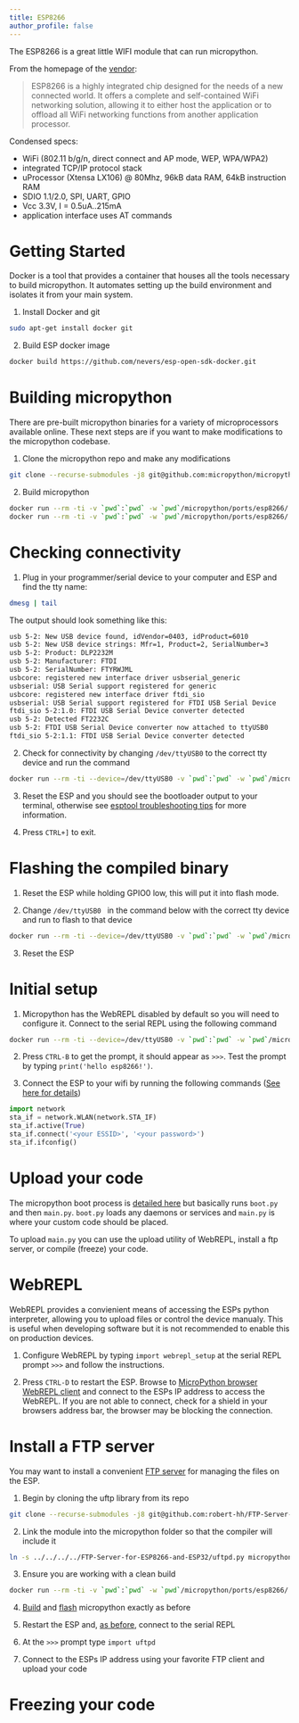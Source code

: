 ```yaml
---
title: ESP8266
author_profile: false
---
```


The ESP8266 is a great little WIFI module that can run micropython.

From the homepage of the [vendor](https://espressif.com/en/products/esp8266/):

> ESP8266 is a highly integrated chip designed for the needs of a new connected world. It offers a complete and self-contained WiFi networking solution, allowing it to either host the application or to offload all WiFi networking functions from another application processor.

Condensed specs:

* WiFi (802.11 b/g/n, direct connect and AP mode, WEP, WPA/WPA2)
* integrated TCP/IP protocol stack
* uProcessor (Xtensa LX106) @ 80Mhz, 96kB data RAM, 64kB instruction RAM
* SDIO 1.1/2.0, SPI, UART, GPIO
* Vcc 3.3V, I = 0.5uA..215mA
* application interface uses AT commands

# Getting Started

Docker is a tool that provides a container that houses all the tools necessary to build micropython. It automates setting up the build environment and isolates it from your main system.

1. Install Docker and git
```sh
sudo apt-get install docker git
```
2. Build ESP docker image  
```sh
docker build https://github.com/nevers/esp-open-sdk-docker.git
```

# Building micropython

There are pre-built micropython binaries for a variety of microprocessors available online. These next steps are if you want to make modifications to the micropython codebase.

1. Clone the micropython repo and make any modifications  
```sh
git clone --recurse-submodules -j8 git@github.com:micropython/micropython.git
```

2. Build micropython  
```sh
docker run --rm -ti -v `pwd`:`pwd` -w `pwd`/micropython/ports/esp8266/ esp-open-sdk:2.0.0 make axtls
docker run --rm -ti -v `pwd`:`pwd` -w `pwd`/micropython/ports/esp8266/ esp-open-sdk:2.0.0 make
```
  
# Checking connectivity

1. Plug in your programmer/serial device to your computer and ESP and find the tty name:
  ```sh
  dmesg | tail
  ```
  The output should look something like this:
  ```sh
  usb 5-2: New USB device found, idVendor=0403, idProduct=6010
  usb 5-2: New USB device strings: Mfr=1, Product=2, SerialNumber=3
  usb 5-2: Product: DLP2232M
  usb 5-2: Manufacturer: FTDI
  usb 5-2: SerialNumber: FTYRWJML
  usbcore: registered new interface driver usbserial_generic
  usbserial: USB Serial support registered for generic
  usbcore: registered new interface driver ftdi_sio
  usbserial: USB Serial support registered for FTDI USB Serial Device
  ftdi_sio 5-2:1.0: FTDI USB Serial Device converter detected
  usb 5-2: Detected FT2232C
  usb 5-2: FTDI USB Serial Device converter now attached to ttyUSB0
  ftdi_sio 5-2:1.1: FTDI USB Serial Device converter detected
  ```

2. Check for connectivity by changing `/dev/ttyUSB0` to the correct tty device and run the command
```sh
docker run --rm -ti --device=/dev/ttyUSB0 -v `pwd`:`pwd` -w `pwd`/micropython/ports/esp8266/ -e PYTHONIOENCODING=utf-8 esp-open-sdk:2.0.0 python -m serial.tools.miniterm /dev/ttyUSB0 115200
```

3. Reset the ESP and you should see the bootloader output to your terminal, otherwise see [esptool troubleshooting tips](https://github.com/espressif/esptool#troubleshooting) for more information.

4. Press `CTRL+]` to exit.  


# Flashing the compiled binary

1. Reset the ESP while holding GPIO0 low, this will put it into flash mode.

2. Change `/dev/ttyUSB0 ` in the command below with the correct tty device and run to flash to that device
```sh
docker run --rm -ti --device=/dev/ttyUSB0 -v `pwd`:`pwd` -w `pwd`/micropython/ports/esp8266/ esp-open-sdk:2.0.0 make PORT=/dev/ttyUSB0 deploy
```

3. Reset the ESP

# Initial setup

1. Micropython has the WebREPL disabled by default so you will need to configure it. Connect to the serial REPL using the following command
```sh
docker run --rm -ti --device=/dev/ttyUSB0 -v `pwd`:`pwd` -w `pwd`/micropython/ports/esp8266/ -e PYTHONIOENCODING=utf-8 esp-open-sdk:2.0.0 python -m serial.tools.miniterm /dev/ttyUSB0 115200
```

2. Press `CTRL-B` to get the prompt, it should appear as `>>>`. Test the prompt by typing `print('hello esp8266!')`.

3. Connect the ESP to your wifi by running the following commands ([See here for details](https://docs.micropython.org/en/latest/esp8266/esp8266/tutorial/network_basics.html#configuration-of-the-wifi))
```python
import network
sta_if = network.WLAN(network.STA_IF)
sta_if.active(True)
sta_if.connect('<your ESSID>', '<your password>')
sta_if.ifconfig()
```

# Upload your code

The micropython boot process is [detailed here](http://docs.micropython.org/en/latest/esp8266/esp8266/general.html#boot-process) but basically runs `boot.py` and then `main.py`. `boot.py` loads any daemons or services and `main.py` is where your custom code should be placed.

To upload `main.py` you can use the upload utility of WebREPL, install a ftp server, or compile (freeze) your code.

# WebREPL

WebREPL provides a convienient means of accessing the ESPs python interpreter, allowing you to upload files or control the device manualy. This is useful when developing software but it is not recommended to enable this on production devices.

1. Configure WebREPL by typing `import webrepl_setup` at the serial REPL prompt `>>>` and follow the instructions.

2. Press `CTRL-D` to restart the ESP. Browse to [MicroPython browser WebREPL client](https://micropython.org/webrepl/) and connect to the ESPs IP address to access the WebREPL. If you are not able to connect, check for a shield in your browsers address bar, the browser may be blocking the connection.

# Install a FTP server

You may want to install a convenient [FTP server](https://github.com/robert-hh/FTP-Server-for-ESP8266-and-ESP32) for managing the files on the ESP.

1. Begin by cloning the uftp library from its repo
```sh
git clone --recurse-submodules -j8 git@github.com:robert-hh/FTP-Server-for-ESP8266-and-ESP32.git
```

2. Link the module into the micropython folder so that the compiler will include it
```sh
ln -s ../../../../FTP-Server-for-ESP8266-and-ESP32/uftpd.py micropython/ports/esp8266/modules/uftpd.py
```

3. Ensure you are working with a clean build
```sh
docker run --rm -ti -v `pwd`:`pwd` -w `pwd`/micropython/ports/esp8266/ esp-open-sdk:2.0.0 make clean
```

4. [Build](http://i2labs.ca/projects/esp8266/#building-micropython) and [flash](http://i2labs.ca/projects/esp8266/#flashing-the-compiled-binary) micropython exactly as before

5. Restart the ESP and, [as before](http://i2labs.ca/projects/esp8266/#initial-setup), connect to the serial REPL

6. At the `>>>` prompt type `import uftpd`

7. Connect to the ESPs IP address using your favorite FTP client and upload your code

# Freezing your code


